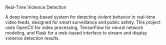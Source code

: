 Real-Time Violence Detection

A deep learning-based system for detecting violent behavior in real-time video feeds, designed for smart surveillance and public safety. This project uses OpenCV for video processing, TensorFlow for neural network modeling, and Flask for a web-based interface to stream and display violence detection results.
